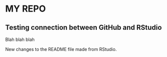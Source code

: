 # MY REPO

## Testing connection between GitHub and RStudio

Blah blah blah

New changes to the README file made from RStudio.